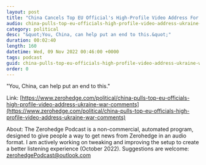 ```yaml
---
layout: post
title: "China Cancels Top EU Official's High-Profile Video Address For Ukraine War Comments"
audio: china-pulls-top-eu-officials-high-profile-video-address-ukraine-war-comments-0
category: political
desc: "&quot;You, China, can help put an end to this.&quot;"
duration: 00:02:40
length: 160
datetime: Wed, 09 Nov 2022 00:46:00 +0000
tags: podcast
guid: china-pulls-top-eu-officials-high-profile-video-address-ukraine-war-comments-0
order: 0
---
```

&quot;You, China, can help put an end to this.&quot;

Link: [https://www.zerohedge.com/political/china-pulls-top-eu-officials-high-profile-video-address-ukraine-war-comments](https://www.zerohedge.com/political/china-pulls-top-eu-officials-high-profile-video-address-ukraine-war-comments)

About: The Zerohedge Podcast is a non-commercial, automated program, designed to give people a way to get news from Zerohedge in an audio format.  I am actively working on tweaking and improving the setup to create a better listening experience (October 2022).  Suggestions are welcome: [zerohedgePodcast@outlook.com](mailto:zerohedgePodcast@outlook.com)